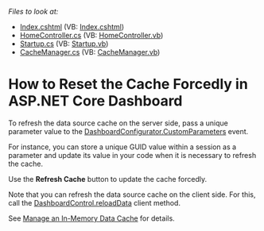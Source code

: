 _Files to look at:_

- [Index.cshtml](/CS/AspNetCoreDashboardUseDifferentCaches/Pages/Index.cshtml) (VB: [Index.cshtml](/VB/AspNetCoreDashboardUseDifferentCaches/Pages/Index.cshtml))
- [HomeController.cs](/CS/AspNetCoreDashboardUseDifferentCaches/HomeController.cs) (VB: [HomeController.vb](/VB/AspNetCoreDashboardUseDifferentCaches/HomeController.vb))
- [Startup.cs](/CS/AspNetCoreDashboardUseDifferentCaches/Startup.cs) (VB: [Startup.vb](/VB/AspNetCoreDashboardUseDifferentCaches/Startup.vb))
- [CacheManager.cs](/CS/AspNetCoreDashboardUseDifferentCaches/CacheManager.cs) (VB: [CacheManager.vb](/VB/AspNetCoreDashboardUseDifferentCaches/CacheManager.vb))

# How to Reset the Cache Forcedly in ASP.NET Core Dashboard

To refresh the data source cache on the server side, pass a unique parameter value to the [DashboardConfigurator.CustomParameters](http://docs.devexpress.com/Dashboard/DevExpress.DashboardWeb.DashboardConfigurator.CustomParameters) event.

For instance, you can store a unique GUID value within a session as a parameter and update its value in your code when it is necessary to refresh the cache.

Use the **Refresh Cache** button to update the cache forcedly.

Note that you can refresh the data source cache on the client side. For this, call the [DashboardControl.reloadData](https://docs.devexpress.com/Dashboard/js-DevExpress.Dashboard.DashboardControl#js_DevExpress_Dashboard_DashboardControl_reloadData) client method.

See [Manage an In-Memory Data Cache](https://docs.devexpress.com/Dashboard/400987) for details.
